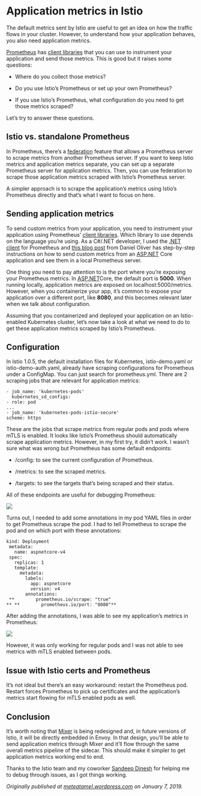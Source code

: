 
# Application metrics in Istio

The default metrics sent by Istio are useful to get an idea on how the traffic flows in your cluster. However, to understand how your application behaves, you also need application metrics.

[Prometheus](https://prometheus.io/) has [client libraries](https://prometheus.io/docs/instrumenting/clientlibs/) that you can use to instrument your application and send those metrics. This is good but it raises some questions:

* Where do you collect those metrics?

* Do you use Istio’s Prometheus or set up your own Prometheus?

* If you use Istio’s Prometheus, what configuration do you need to get those metrics scraped?

Let’s try to answer these questions.

## Istio vs. standalone Prometheus

In Prometheus, there’s a [federation](https://prometheus.io/docs/prometheus/latest/federation/) feature that allows a Prometheus server to scrape metrics from another Prometheus server. If you want to keep Istio metrics and application metrics separate, you can set up a separate Prometheus server for application metrics. Then, you can use federation to scrape those application metrics scraped with Istio’s Prometheus server.

A simpler approach is to scrape the application’s metrics using Istio’s Prometheus directly and that’s what I want to focus on here.

## Sending application metrics

To send custom metrics from your application, you need to instrument your application using Prometheus’ [client libraries](https://prometheus.io/docs/instrumenting/clientlibs/). Which library to use depends on the language you’re using. As a C#/.NET developer, I used the [.NET client](https://github.com/prometheus-net/prometheus-net) for Prometheus and [this blog post](https://www.olivercoding.com/2018-07-22-prometheus-dotnetcore/) from Daniel Oliver has step-by-step instructions on how to send custom metrics from an [ASP.NET](http://asp.net/) Core application and see them in a local Prometheus server.

One thing you need to pay attention to is the port where you’re exposing your Prometheus metrics. In [ASP.NET](http://asp.net/)Core, the default port is **5000**. When running locally, application metrics are exposed on localhost:5000/metrics. However, when you containerize your app, it’s common to expose your application over a different port, like **8080**, and this becomes relevant later when we talk about configuration.

Assuming that you containerized and deployed your application on an Istio-enabled Kubernetes cluster, let’s now take a look at what we need to do to get these application metrics scraped by Istio’s Prometheus.

## Configuration

In Istio 1.0.5, the default installation files for Kubernetes, istio-demo.yaml or istio-demo-auth.yaml, already have scraping configurations for Prometheus under a ConfigMap. You can just search for prometheus.yml. There are 2 scraping jobs that are relevant for application metrics:

    - job_name: 'kubernetes-pods'
      kubernetes_sd_configs: 
    - role: pod 
    ... 
    - job_name: 'kubernetes-pods-istio-secure' 
    scheme: https

These are the jobs that scrape metrics from regular pods and pods where mTLS is enabled. It looks like Istio’s Prometheus should automatically scrape application metrics. However, in my first try, it didn’t work. I wasn’t sure what was wrong but Prometheus has some default endpoints:

* /config: to see the current configuration of Prometheus.

* /metrics: to see the scraped metrics.

* /targets: to see the targets that’s being scraped and their status.

All of these endpoints are useful for debugging Prometheus:

![](https://cdn-images-1.medium.com/max/2000/0*LoATqvpqp_Cy0OkO)

Turns out, I needed to add some annotations in my pod YAML files in order to get Prometheus scrape the pod. I had to tell Prometheus to scrape the pod and on which port with these annotations:

    kind: Deployment
     metadata:
       name: aspnetcore-v4
     spec:
       replicas: 1
       template:
         metadata:
           labels:
             app: aspnetcore
             version: v4
           annotations:
     **        prometheus.io/scrape: "true"
    ** **        prometheus.io/port: "8080"**

After adding the annotations, I was able to see my application’s metrics in Prometheus:

![](https://cdn-images-1.medium.com/max/2000/0*omHyLAZeJQLCLGhi)

However, it was only working for regular pods and I was not able to see metrics with mTLS enabled between pods.

## Issue with Istio certs and Prometheus

It’s not ideal but there’s an easy workaround: restart the Prometheus pod. Restart forces Prometheus to pick up certificates and the application’s metrics start flowing for mTLS enabled pods as well.

## Conclusion

It’s worth noting that [Mixer](https://istio.io/docs/concepts/what-is-istio/#mixer) is being redesigned and, in future versions of Istio, it will be directly embedded in Envoy. In that design, you’ll be able to send application metrics through Mixer and it’ll flow through the same overall metrics pipeline of the sidecar. This should make it simpler to get application metrics working end to end.

Thanks to the Istio team and my coworker [Sandeep Dinesh](https://twitter.com/sandeepdinesh) for helping me to debug through issues, as I got things working.

*Originally published at [meteatamel.wordpress.com](https://meteatamel.wordpress.com/2019/01/07/application-metrics-in-istio/) on January 7, 2019.*
